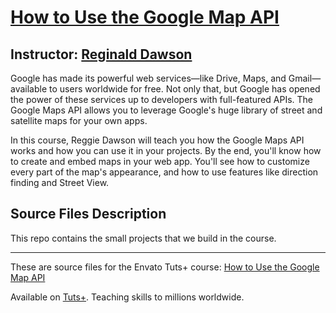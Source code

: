 # [How to Use the Google Map API][published url]
## Instructor: [Reginald Dawson][instructor url]


Google has made its powerful web services—like Drive, Maps, and Gmail—available to users worldwide for free. Not only that, but Google has opened the power of these services up to developers with full-featured APIs. The Google Maps API allows you to leverage Google's huge library of street and satellite maps for your own apps.

In this course, Reggie Dawson will teach you how the Google Maps API works and how you can use it in your projects. By the end, you'll know how to create and embed maps in your web app. You'll see how to customize every part of the map's appearance, and how to use features like direction finding and Street View.


## Source Files Description

This repo contains the small projects that we build in the course.

------

These are source files for the Envato Tuts+ course: [How to Use the Google Map API][published url]

Available on [Tuts+](https://tutsplus.com). Teaching skills to millions worldwide.

[published url]: https://code.tutsplus.com/courses/how-to-use-the-google-map-api
[instructor url]: https://tutsplus.com/authors/reginald-dawson

